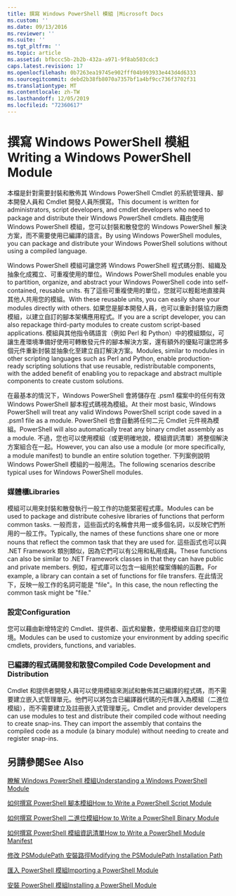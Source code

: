 ```yaml
---
title: 撰寫 Windows PowerShell 模組 |Microsoft Docs
ms.custom: ''
ms.date: 09/13/2016
ms.reviewer: ''
ms.suite: ''
ms.tgt_pltfrm: ''
ms.topic: article
ms.assetid: bfbccc5b-2b2b-432a-a971-9f8ab503cdc3
caps.latest.revision: 17
ms.openlocfilehash: 0b7263ea19745e902fff04b993933e443d4d6333
ms.sourcegitcommit: debd2b38fb8070a7357bf1a4bf9cc736f3702f31
ms.translationtype: MT
ms.contentlocale: zh-TW
ms.lasthandoff: 12/05/2019
ms.locfileid: "72360617"
---
```

# <a name="writing-a-windows-powershell-module"></a><span data-ttu-id="17938-102">撰寫 Windows PowerShell 模組</span><span class="sxs-lookup"><span data-stu-id="17938-102">Writing a Windows PowerShell Module</span></span>

<span data-ttu-id="17938-103">本檔是針對需要封裝和散佈其 Windows PowerShell Cmdlet 的系統管理員、腳本開發人員和 Cmdlet 開發人員所撰寫。</span><span class="sxs-lookup"><span data-stu-id="17938-103">This document is written for administrators, script developers, and cmdlet developers who need to package and distribute their Windows PowerShell cmdlets.</span></span> <span data-ttu-id="17938-104">藉由使用 Windows PowerShell 模組，您可以封裝和散發您的 Windows PowerShell 解決方案，而不需要使用已編譯的語言。</span><span class="sxs-lookup"><span data-stu-id="17938-104">By using Windows PowerShell modules, you can package and distribute your Windows PowerShell solutions without using a compiled language.</span></span>

<span data-ttu-id="17938-105">Windows PowerShell 模組可讓您將 Windows PowerShell 程式碼分割、組織及抽象化成獨立、可重複使用的單位。</span><span class="sxs-lookup"><span data-stu-id="17938-105">Windows PowerShell modules enable you to partition, organize, and abstract your Windows PowerShell code into self-contained, reusable units.</span></span> <span data-ttu-id="17938-106">有了這些可重複使用的單位，您就可以輕鬆地直接與其他人共用您的模組。</span><span class="sxs-lookup"><span data-stu-id="17938-106">With these reusable units, you can easily share your modules directly with others.</span></span> <span data-ttu-id="17938-107">如果您是腳本開發人員，也可以重新封裝協力廠商模組，以建立自訂的腳本架構應用程式。</span><span class="sxs-lookup"><span data-stu-id="17938-107">If you are a script developer, you can also repackage third-party modules to create custom script-based applications.</span></span> <span data-ttu-id="17938-108">模組與其他指令碼語言（例如 Perl 和 Python）中的模組類似，可讓生產環境準備好使用可轉散發元件的腳本解決方案，還有額外的優點可讓您將多個元件重新封裝並抽象化至建立自訂解決方案。</span><span class="sxs-lookup"><span data-stu-id="17938-108">Modules, similar to modules in other scripting languages such as Perl and Python, enable production-ready scripting solutions that use reusable, redistributable components, with the added benefit of enabling you to repackage and abstract multiple components to create custom solutions.</span></span>

<span data-ttu-id="17938-109">在最基本的情況下，Windows PowerShell 會將儲存在 .psm1 檔案中的任何有效 Windows PowerShell 腳本程式碼視為模組。</span><span class="sxs-lookup"><span data-stu-id="17938-109">At their most basic, Windows PowerShell will treat any valid Windows PowerShell script code saved in a .psm1 file as a module.</span></span> <span data-ttu-id="17938-110">PowerShell 也會自動將任何二元 Cmdlet 元件視為模組。</span><span class="sxs-lookup"><span data-stu-id="17938-110">PowerShell will also automatically treat any binary cmdlet assembly as a module.</span></span> <span data-ttu-id="17938-111">不過，您也可以使用模組（或更明確地說，模組資訊清單）將整個解決方案組合在一起。</span><span class="sxs-lookup"><span data-stu-id="17938-111">However, you can also use a module (or more specifically, a module manifest) to bundle an entire solution together.</span></span> <span data-ttu-id="17938-112">下列案例說明 Windows PowerShell 模組的一般用法。</span><span class="sxs-lookup"><span data-stu-id="17938-112">The following scenarios describe typical uses for Windows PowerShell modules.</span></span>

### <a name="libraries"></a><span data-ttu-id="17938-113">媒體櫃</span><span class="sxs-lookup"><span data-stu-id="17938-113">Libraries</span></span>

<span data-ttu-id="17938-114">模組可以用來封裝和散發執行一般工作的功能緊密程式庫。</span><span class="sxs-lookup"><span data-stu-id="17938-114">Modules can be used to package and distribute cohesive libraries of functions that perform common tasks.</span></span> <span data-ttu-id="17938-115">一般而言，這些函式的名稱會共用一或多個名詞，以反映它們所用的一般工作。</span><span class="sxs-lookup"><span data-stu-id="17938-115">Typically, the names of these functions share one or more nouns that reflect the common task that they are used for.</span></span> <span data-ttu-id="17938-116">這些函式也可以與 .NET Framework 類別類似，因為它們可以有公用和私用成員。</span><span class="sxs-lookup"><span data-stu-id="17938-116">These functions can also be similar to .NET Framework classes in that they can have public and private members.</span></span> <span data-ttu-id="17938-117">例如，程式庫可以包含一組用於檔案傳輸的函數。</span><span class="sxs-lookup"><span data-stu-id="17938-117">For example, a library can contain a set of functions for file transfers.</span></span> <span data-ttu-id="17938-118">在此情況下，反映一般工作的名詞可能是 "file"。</span><span class="sxs-lookup"><span data-stu-id="17938-118">In this case, the noun reflecting the common task might be "file."</span></span>

### <a name="configuration"></a><span data-ttu-id="17938-119">設定</span><span class="sxs-lookup"><span data-stu-id="17938-119">Configuration</span></span>

<span data-ttu-id="17938-120">您可以藉由新增特定的 Cmdlet、提供者、函式和變數，使用模組來自訂您的環境。</span><span class="sxs-lookup"><span data-stu-id="17938-120">Modules can be used to customize your environment by adding specific cmdlets, providers, functions, and variables.</span></span>

### <a name="compiled-code-development-and-distribution"></a><span data-ttu-id="17938-121">已編譯的程式碼開發和散發</span><span class="sxs-lookup"><span data-stu-id="17938-121">Compiled Code Development and Distribution</span></span>

<span data-ttu-id="17938-122">Cmdlet 和提供者開發人員可以使用模組來測試和散佈其已編譯的程式碼，而不需要建立嵌入式管理單元。他們可以將包含已編譯器代碼的元件匯入為模組（二進位模組），而不需要建立及註冊嵌入式管理單元。</span><span class="sxs-lookup"><span data-stu-id="17938-122">Cmdlet and provider developers can use modules to test and distribute their compiled code without needing to create snap-ins. They can import the assembly that contains the compiled code as a module (a binary module) without needing to create and register snap-ins.</span></span>

## <a name="see-also"></a><span data-ttu-id="17938-123">另請參閱</span><span class="sxs-lookup"><span data-stu-id="17938-123">See Also</span></span>

[<span data-ttu-id="17938-124">瞭解 Windows PowerShell 模組</span><span class="sxs-lookup"><span data-stu-id="17938-124">Understanding a Windows PowerShell Module</span></span>](./understanding-a-windows-powershell-module.md)

[<span data-ttu-id="17938-125">如何撰寫 PowerShell 腳本模組</span><span class="sxs-lookup"><span data-stu-id="17938-125">How to Write a PowerShell Script Module</span></span>](./how-to-write-a-powershell-script-module.md)

[<span data-ttu-id="17938-126">如何撰寫 PowerShell 二進位模組</span><span class="sxs-lookup"><span data-stu-id="17938-126">How to Write a PowerShell Binary Module</span></span>](./how-to-write-a-powershell-binary-module.md)

[<span data-ttu-id="17938-127">如何撰寫 PowerShell 模組資訊清單</span><span class="sxs-lookup"><span data-stu-id="17938-127">How to Write a PowerShell Module Manifest</span></span>](how-to-write-a-powershell-module-manifest.md)

[<span data-ttu-id="17938-128">修改 PSModulePath 安裝路徑</span><span class="sxs-lookup"><span data-stu-id="17938-128">Modifying the PSModulePath Installation Path</span></span>](./modifying-the-psmodulepath-installation-path.md)

[<span data-ttu-id="17938-129">匯入 PowerShell 模組</span><span class="sxs-lookup"><span data-stu-id="17938-129">Importing a PowerShell Module</span></span>](./importing-a-powershell-module.md)

[<span data-ttu-id="17938-130">安裝 PowerShell 模組</span><span class="sxs-lookup"><span data-stu-id="17938-130">Installing a PowerShell Module</span></span>](./installing-a-powershell-module.md)
